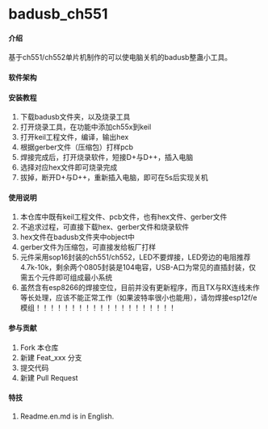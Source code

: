 # badusb_ch551

#### 介绍
基于ch551/ch552单片机制作的可以使电脑关机的badusb整蛊小工具。

#### 软件架构



#### 安装教程

1.  下载badusb文件夹，以及烧录工具
2.  打开烧录工具，在功能中添加ch55x到keil
3.  打开keil工程文件，编译，输出hex
4.  根据gerber文件（压缩包）打样pcb
5.  焊接完成后，打开烧录软件，短接D+与D++，插入电脑
6.  选择对应hex文件即可烧录完成
7.  拔掉，断开D+与D++，重新插入电脑，即可在5s后实现关机

#### 使用说明

1.  本仓库中既有keil工程文件、pcb文件，也有hex文件、gerber文件
2.  不追求过程，可直接下载hex、gerber文件和烧录软件
3.  hex文件在badusb文件夹中object中
4.  gerber文件为压缩包，可直接发给板厂打样
5.  元件采用sop16封装的ch551/ch552，LED不要焊接，LED旁边的电阻推荐4.7k-10k，剩余两个0805封装是104电容，USB-A口为常见的直插封装，仅需五个元件即可组成最小系统
6.  虽然含有esp8266的焊接空位，目前并没有更新程序，而且TX与RX连线未作等长处理，应该不能正常工作（如果波特率很小也能用），请勿焊接esp12f/e模组！！！！！！！！！！！！！！！！！！！！

#### 参与贡献

1.  Fork 本仓库
2.  新建 Feat_xxx 分支
3.  提交代码
4.  新建 Pull Request


#### 特技

1.  Readme.en.md is in English.

